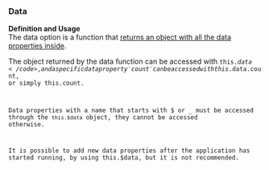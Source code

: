 ### Data 


**Definition and Usage**</br>
The data option is a function that <ins>returns an object with all the data properties inside</ins>.

The object returned by the data function can be accessed with <code>this.$data</code>, and a specific data property 'count' can be accessed with this.$data.count, or simply this.count.

Data properties with a name that starts with $ or _ must be accessed through the <code>this.$data</code> object, they cannot be accessed otherwise.

It is possible to add new data properties after the application has started running, by using this.$data, but it is not recommended.
